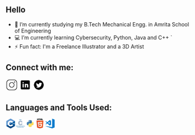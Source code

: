 ## Hello

- 🏫 I’m currently studying my B.Tech Mechanical Engg. in Amrita School of Engineering
- 💻 I’m currently learning Cybersecurity, Python, Java and C++ `
- ⚡ Fun fact: I'm a Freelance Illustrator and a 3D Artist

## Connect with me:

[<img height="32" width="32" src="https://github.com/Prawin-Subrajith/Prawin-Subrajith/blob/main/icons8-instagram.gif" />][Instagram]
[<img height="32" width="32" src="https://github.com/Prawin-Subrajith/Prawin-Subrajith/blob/main/linkedin-bounce.gif" />][LinkedIn]
[<img height="32" width="32" src="https://github.com/Prawin-Subrajith/Prawin-Subrajith/blob/main/twitter-circled-shake.gif" />][Twitter]

## Languages and Tools Used:

<img align="left" alt="CPP" width="26px" src="https://raw.githubusercontent.com/github/explore/80688e429a7d4ef2fca1e82350fe8e3517d3494d/topics/cpp/cpp.png">
<img align="left" alt="C" width="26px" src="https://raw.githubusercontent.com/github/explore/80688e429a7d4ef2fca1e82350fe8e3517d3494d/topics/c/c.png">
<img align="left" alt="PYTHON" width="26px" src="https://raw.githubusercontent.com/github/explore/80688e429a7d4ef2fca1e82350fe8e3517d3494d/topics/python/python.png">
<img align="left" alt="HTML" width="26px" src="https://raw.githubusercontent.com/github/explore/80688e429a7d4ef2fca1e82350fe8e3517d3494d/topics/html/html.png">
<img align="left" alt="VSCODE" width="26px" src="https://raw.githubusercontent.com/github/explore/80688e429a7d4ef2fca1e82350fe8e3517d3494d/topics/visual-studio-code/visual-studio-code.png">



[Instagram]: https://grabify.link/S76JQG
[LinkedIn]: https://grabify.link/FNWGCD
[Twitter]: https://grabify.link/JWOH48
